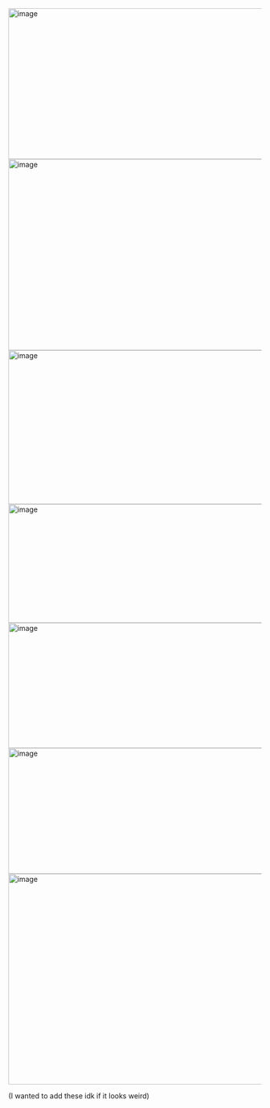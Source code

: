 

<img width="1000" height="300" alt="image" src="https://github.com/user-attachments/assets/63dd7214-ab9a-47ce-9efc-80e148741064" />


<img width="2000" height="380" alt="image" src="https://github.com/user-attachments/assets/5235c16a-9db7-4323-adb6-2751cc80bc54" />


<img width="735" height="306" alt="image" src="https://github.com/user-attachments/assets/27761ab1-b817-4999-9c02-d488c4b71800" />

<img width="600" height="236" alt="image" src="https://github.com/user-attachments/assets/f920f069-1003-4b5c-ab19-f8b677da6612" />


<img width="748" height="249" alt="image" src="https://github.com/user-attachments/assets/9217235c-a72c-4291-9f7f-5a1809af7b65" />
<img width="536" height="250" alt="image" src="https://github.com/user-attachments/assets/a143c937-c3c9-48fe-817f-7bcdb0fb7a3c" />


<img width="736" height="419" alt="image" src="https://github.com/user-attachments/assets/bf93cea1-921e-4749-be5e-f04ee106cd25" />

(I wanted to add these idk if it looks weird)
